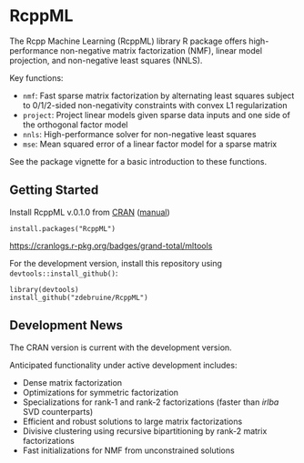 # RcppML

The Rcpp Machine Learning (RcppML) library R package offers high-performance non-negative matrix factorization (NMF), linear model projection, and non-negative least squares (NNLS).

Key functions:

* `nmf`: Fast sparse matrix factorization by alternating least squares subject to 0/1/2-sided non-negativity constraints with convex L1 regularization
* `project`: Project linear models given sparse data inputs and one side of the orthogonal factor model
* `nnls`: High-performance solver for non-negative least squares 
* `mse`: Mean squared error of a linear factor model for a sparse matrix

See the package vignette for a basic introduction to these functions.

## Getting Started

Install RcppML v.0.1.0 from [CRAN](https://cran.r-project.org/web/packages/RcppML/index.html) ([manual](https://cran.r-project.org/web/packages/RcppML/RcppML.pdf))

```{R}
install.packages("RcppML")
```

https://cranlogs.r-pkg.org/badges/grand-total/mltools

For the development version, install this repository using `devtools::install_github()`:

```{R}
library(devtools)
install_github("zdebruine/RcppML")
```

## Development News

The CRAN version is current with the development version.

Anticipated functionality under active development includes:

* Dense matrix factorization
* Optimizations for symmetric factorization
* Specializations for rank-1 and rank-2 factorizations (faster than _irlba_ SVD counterparts)
* Efficient and robust solutions to large matrix factorizations
* Divisive clustering using recursive bipartitioning by rank-2 matrix factorizations
* Fast initializations for NMF from unconstrained solutions
